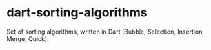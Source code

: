 # dart-sorting-algorithms
Set of sorting algorithms, written in Dart (Bubble, Selection, Insertion, Merge, Quick).
